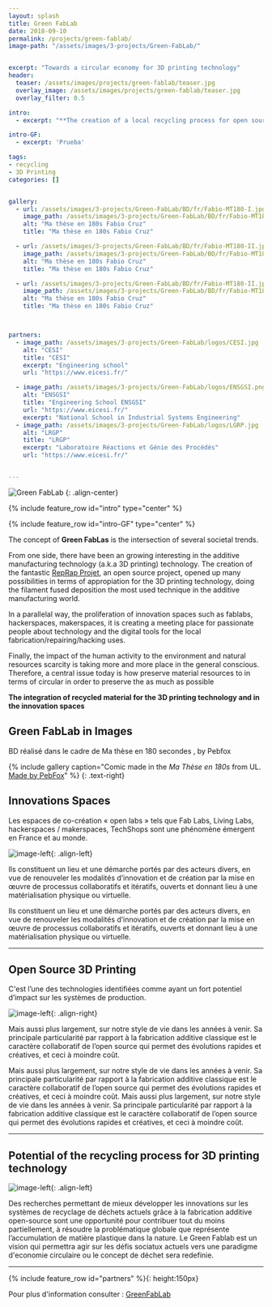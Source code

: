 ```yaml
---
layout: splash
title: Green FabLab
date: 2018-09-10
permalink: /projects/green-fablab/
image-path: "/assets/images/3-projects/Green-FabLab/"


excerpt: "Towards a circular economy for 3D printing technology"
header:
  teaser: /assets/images/projects/green-fablab/teaser.jpg
  overlay_image: /assets/images/projects/green-fablab/teaser.jpg
  overlay_filter: 0.5

intro: 
  - excerpt: "**The creation of a local recycling process for open source 3D printing technology can open new opportunities for a circular economy**"

intro-GF:
  - excerpt: 'Prueba'

tags:
- recycling
- 3D Printing
categories: []


gallery:
  - url: /assets/images/3-projects/Green-FabLab/BD/fr/Fabio-MT180-I.jpg
    image_path: /assets/images/3-projects/Green-FabLab/BD/fr/Fabio-MT180-I.jpg
    alt: "Ma thèse en 180s Fabio Cruz"
    title: "Ma thèse en 180s Fabio Cruz"

  - url: /assets/images/3-projects/Green-FabLab/BD/fr/Fabio-MT180-II.jpg
    image_path: /assets/images/3-projects/Green-FabLab/BD/fr/Fabio-MT180-II.jpg
    alt: "Ma thèse en 180s Fabio Cruz"
    title: "Ma thèse en 180s Fabio Cruz"

  - url: /assets/images/3-projects/Green-FabLab/BD/fr/Fabio-MT180-II.jpg
    image_path: /assets/images/3-projects/Green-FabLab/BD/fr/Fabio-MT180-II.jpg
    alt: "Ma thèse en 180s Fabio Cruz"
    title: "Ma thèse en 180s Fabio Cruz"    



partners:
  - image_path: /assets/images/3-projects/Green-FabLab/logos/CESI.jpg
    alt: "CESI"
    title: "CESI" 
    excerpt: "Engineering school"   
    url: "https://www.eicesi.fr/"

  - image_path: /assets/images/3-projects/Green-FabLab/logos/ENSGSI.png
    alt: "ENSGSI"
    title: "Engineering School ENSGSI"    
    url: "https://www.eicesi.fr/"
    excerpt: "National School in Industrial Systems Engineering"
  - image_path: /assets/images/3-projects/Green-FabLab/logos/LGRP.jpg
    alt: "LRGP"
    title: "LRGP"   
    excerpt: "Laboratoire Réactions et Génie des Procédés" 
    url: "https://www.eicesi.fr/"


---
```



![Green FabLab]({{site.baseurl|append:page.image-path|append:'Logo-GF.png'}})
{: .align-center}

{% include feature_row id="intro" type="center" %}

{% include feature_row id="intro-GF" type="center" %}


<!-- Intro -->
The concept of **Green FabLas** is the intersection of several societal trends. 
<!-- 3D Printing -->
From one side, there have been an growing interesting in the additive manufacturing technology (a.k.a 3D printing) technology.
The creation of the fantastic [RepRap Projet](https://reprap.org/), an open source project, opened up many possibilities in terms of appropiation for the 3D printing technology, doing the filament fused deposition the most used technique in the additive manufacturing world. 
<!-- Innovation Spaces -->
In a parallelal way, the proliferation of innovation spaces such as fablabs, hackerspaces, makerspaces, it is creating a meeting place for passionate people about technology and the digital tools for the local fabrication/repairing/hacking uses.
<!-- Conclusion -->
Finally, the impact of the human activity to the environment and natural resources scarcity is taking more and more place in the general conscious.
Therefore, a central issue today is how preserve material resources  to in terms of circular in order to preserve the as much as possible

**The integration of recycled material for the 3D printing technology and in the innovation spaces**



## **Green FabLab** in Images


BD réalisé dans le cadre de Ma thèse en 180 secondes , by Pebfox

{% include gallery caption="Comic made in the *Ma Thèse en 180s* from UL. [Made by PebFox](http://www.pebfox.com/blog/)" %} {: .text-right}



## **Innovations Spaces**

Les espaces de co-création « open labs » tels que Fab Labs, Living Labs, hackerspaces / makerspaces, TechShops sont une phénomène émergent en France et au monde. 

![image-left]({{site.baseurl|append:page.image-path|append:'LF2L.jpg'}}){: .align-left}

Ils constituent un lieu et une démarche portés par des acteurs divers, en vue de renouveler les modalités d’innovation et de création par la mise en œuvre de processus collaboratifs et itératifs, ouverts et donnant lieu à une matérialisation physique ou virtuelle.

Ils constituent un lieu et une démarche portés par des acteurs divers, en vue de renouveler les modalités d’innovation et de création par la mise en œuvre de processus collaboratifs et itératifs, ouverts et donnant lieu à une matérialisation physique ou virtuelle.

---


## **Open Source 3D Printing**

C'est l’une des technologies identifiées comme ayant un fort potentiel d’impact sur les systèmes de production.

![image-left]({{site.baseurl|append:page.image-path|append:'3DP.jpg'}}){: .align-right}

Mais aussi plus largement, sur notre style de vie dans les années à venir. Sa principale particularité par rapport à la fabrication additive classique est le caractère collaboratif de l’open source qui permet des évolutions rapides et créatives, et ceci à moindre coût.

Mais aussi plus largement, sur notre style de vie dans les années à venir. Sa principale particularité par rapport à la fabrication additive classique est le caractère collaboratif de l’open source qui permet des évolutions rapides et créatives, et ceci à moindre coût.
Mais aussi plus largement, sur notre style de vie dans les années à venir. Sa principale particularité par rapport à la fabrication additive classique est le caractère collaboratif de l’open source qui permet des évolutions rapides et créatives, et ceci à moindre coût.


---
## **Potential of the recycling process for 3D printing technology**


![image-left]({{site.baseurl|append:page.image-path|append:'Recycling.jpg'}}){: .align-left}

Des recherches permettant de mieux développer les innovations sur les systèmes de recyclage de déchets actuels grâce à la fabrication additive open-source sont une opportunité pour contribuer tout du moins partiellement, à résoudre la problématique globale que représente l’accumulation de matière plastique dans la nature. 
Le Green Fablab est un vision qui permettra agir sur les défis sociatux actuels vers une paradigme d'economie circulaire ou le concept de déchet sera redefinie.

---


{% include feature_row id="partners" %}{: height:150px}


Pour plus d'information consulter : [GreenFabLab](http://www.lf2l.fr/Sections/Projets/Green-Fablab/)

